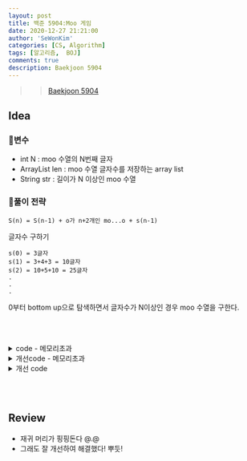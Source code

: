 ```yaml
---
layout: post
title: 백준 5904:Moo 게임
date: 2020-12-27 21:21:00
author: 'SeWonKim'
categories: [CS, Algorithm]
tags: [알고리즘,  BOJ]
comments: true
description: Baekjoon 5904
---
```


> > [Baekjoon 5904](https://www.acmicpc.net/problem/5904)

## Idea

### 🥚변수

- int N : moo 수열의 N번째 글자
- ArrayList<Integer> len : moo 수열 글자수를 저장하는 array list
- String str : 길이가 N 이상인 moo 수열

### 🍳풀이 전략

`S(n) = S(n-1) + o가 n+2개인 mo...o + s(n-1)`

글자수 구하기

```
s(0) = 3글자
s(1) = 3+4+3 = 10글자
s(2) = 10+5+10 = 25글자
.
.
.
```

0부터 bottom up으로 탐색하면서 글자수가 N이상인 경우 moo 수열을 구한다.


&nbsp;  
&nbsp;


<details>
<summary>code - 메모리초과</summary>
<div markdown="1">

- 1,000,000,000을 입력했을 때 메모리 초과가 발생하는걸 보면 String을 구해서 그런 것 같다.
- m 이 적힌 구간을 구해서 N번째 글자가 m인지 o인지 판단하도록 개선해보면 어떨까?

```
s(0) = 1
s(1) = 1, 4, 8
s(2) = 1, 4, 8, 11, 16, 19, 23
.
.
. 
```

```java
import java.util.ArrayList;
import java.util.Scanner;

public class Main {

	public static void main(String[] args) {
		Scanner sc = new Scanner(System.in);
		int N = sc.nextInt();
		
		ArrayList<Integer> len = new ArrayList<Integer>();
		int index = 0;
		
		while(true) {
			if(len.size() == 0) {
				len.add(3);
			}
			
			if(len.get(index) >= N)	{
				String str = getString(index);
				System.out.println(str.charAt(N-1));
				break;
			}
			
			index++;	// 현재 인덱스
			int strlen = (len.get(index-1)*2) + (index+3);
			len.add(strlen);
		}

		
		sc.close();
	}

	private static String getString(int index) {
		if(index == 0) {
			return "moo";
		}
		
		String str1 = getString(index-1);
		
		String str2 = "m";
		for (int i = 0; i < index+2; i++) {
			str2 += "o";
		}
		
		
		return str1 + str2 + str1;
	}
}
```

</div>
</details>


<details>
<summary>개선code - 메모리초과</summary>
<div markdown="1">

- Array List에 계속 넣는 과정 자체가 부담인 것 같다.
- ArrayList보다 boolean 배열에 표시하면 N이 10억인 경우에도 128MB 안쪽으로 쓸 수 있을거라고 생각했는데 그것 또한 메모리 초과
- 아예 수학적인 방법으로 접근해야하는 문제인 것 같다.
  
```java
import java.util.*;

public class Main {

	public static void main(String[] args) {
		Scanner sc = new Scanner(System.in);
		int N = sc.nextInt();
		ArrayList<Integer> len = new ArrayList<Integer>();
		ArrayList<Integer> mPosition = new ArrayList<Integer>();
		int index = 0;
		
		while(true) {
			if(len.size() == 0) {
				len.add(3);
				mPosition.add(1);
			}
			
			if(len.get(index) >= N)	{
				boolean flag = false;
				for (int i = 0; i < mPosition.size(); i++) {
					if(mPosition.get(i) == N)	{
						flag = true;
						break;
					}
					else if(mPosition.get(i) > N)	break;
				}
				
				if(flag)	System.out.println("m");
				else 		System.out.println("o");
				break;
			}
			
			index++;	// 현재 인덱스
			
			int strlen = (len.get(index-1)*2) + (index+3);
			len.add(strlen);
			
			int pos = len.get(index-1);
			mPosition.add(pos+1);
			
			pos += (index+1)+2;
			int size =  mPosition.size()-1;
			for (int i = 0; i < size; i++) {
				mPosition.add(pos + mPosition.get(i));
			}
			
		}
		sc.close();
	}
}

```

</div>
</details>


<details>
<summary>개선 code</summary>
<div markdown="1">

1. N <= len(i-1) 인 경우 
2. N <= len(i-1) + index +3 인 경우 
3. 그 외

이렇게 3가지 경우로 나누어서 생각을 했다.

기저조건은 len(0)이 될 때(moo 길이가 3이라서 더이상 쪼갤 필요가 없는 경우)이고,
2번의 경우 첫번째 인덱스를 제외하고는 다 o이므로 거기서 게임을 종료할 수 있다.

3번의 경우에는 len(i-1)의 경우와 동일한 문자배열이므로 N 인덱스를 줄여서 재귀적인 방식으로 다시 호출해주는 방식을 사용했다.


```java
import java.util.*;

public class Main {

    static int N;
    static ArrayList<Integer> len;
    public static void main(String[] args) {
        Scanner sc = new Scanner(System.in);
        N = sc.nextInt();
        len = new ArrayList<Integer>();
        int index = 0;

        while(true) {
            if(len.size() == 0) {
                len.add(3);
            }

            // 정답 출력
            if(len.get(index) >= N)	{
                play(index);
                break;
            }

            int pos = len.get(index);
            index++;	// 현재 인덱스

            int strlen = (pos*2) + (index+3);
            len.add(strlen);
        }
        sc.close();
    }

    private static void play(int index) {
        if(index == 0) {
            if(N == 1)  System.out.println("m");
            else        System.out.println("o");
            return;
        }

        if(N <= len.get(index-1)){
            play(index-1);
        }
        else if(N <= len.get(index-1) + index +3){
            if(N == len.get(index-1)+1) System.out.println("m");
            else                        System.out.println("o");
        }
        else {
            N -= len.get(index-1) + index + 3;
            play(index-1);
        }

    }
}

```

</div>
</details>

&nbsp;  
&nbsp;

## Review

- 재귀 머리가 핑핑돈다 @.@
- 그래도 잘 개선하여 해결했다! 뿌듯!

&nbsp;  
&nbsp;
